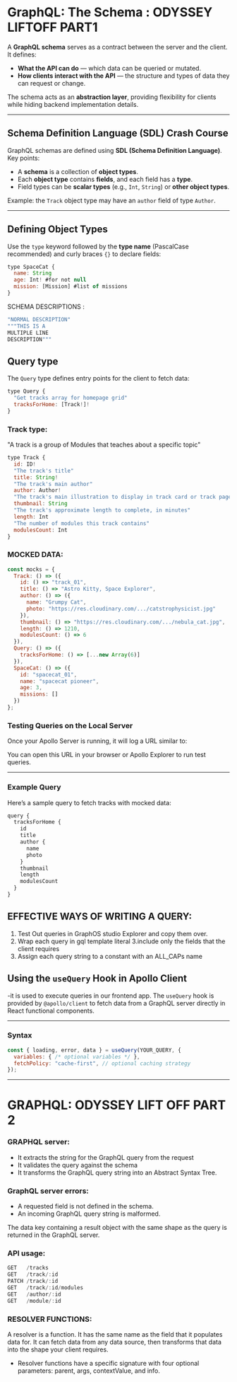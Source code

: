 # GraphQL: The Schema : ODYSSEY LIFTOFF PART1 

A **GraphQL schema** serves as a contract between the server and the client. It defines:

- **What the API can do** — which data can be queried or mutated.  
- **How clients interact with the API** — the structure and types of data they can request or change.  

The schema acts as an **abstraction layer**, providing flexibility for clients while hiding backend implementation details.

---

## Schema Definition Language (SDL) Crash Course

GraphQL schemas are defined using **SDL (Schema Definition Language)**. Key points:

- A **schema** is a collection of **object types**.  
- Each **object type** contains **fields**, and each field has a **type**.  
- Field types can be **scalar types** (e.g., `Int`, `String`) or **other object types**.  

Example: the `Track` object type may have an `author` field of type `Author`.

---

## Defining Object Types

Use the `type` keyword followed by the **type name** (PascalCase recommended) and curly braces `{}` to declare fields:

```js
type SpaceCat {
  name: String 
  age: Int! #for not null
  mission: [Mission] #list of missions
}
```
SCHEMA DESCRIPTIONS :
```js
"NORMAL DESCRIPTION"
"""THIS IS A
MULTIPLE LINE
DESCRIPTION"""
```
## Query type

The `Query` type defines entry points for the client to fetch data:

```js
type Query {
  "Get tracks array for homepage grid"
  tracksForHome: [Track!]!
}
```

### Track type:
"A track is a group of Modules that teaches about a specific topic"
```js
type Track {
  id: ID!
  "The track's title"
  title: String!
  "The track's main author"
  author: Author!
  "The track's main illustration to display in track card or track page detail"
  thumbnail: String
  "The track's approximate length to complete, in minutes"
  length: Int
  "The number of modules this track contains"
  modulesCount: Int
}
```

### MOCKED DATA:
```js 
const mocks = {
  Track: () => ({
    id: () => "track_01",
    title: () => "Astro Kitty, Space Explorer",
    author: () => ({
      name: "Grumpy Cat",
      photo: "https://res.cloudinary.com/.../catstrophysicist.jpg"
    }),
    thumbnail: () => "https://res.cloudinary.com/.../nebula_cat.jpg",
    length: () => 1210,
    modulesCount: () => 6
  }),
  Query: () => ({
    tracksForHome: () => [...new Array(6)]
  }),
  SpaceCat: () => ({
    id: "spacecat_01",
    name: "spacecat pioneer",
    age: 3,
    missions: []
  })
};
```

### Testing Queries on the Local Server

Once your Apollo Server is running, it will log a URL similar to:

You can open this URL in your browser or Apollo Explorer to run test queries.

---

### Example Query

Here’s a sample query to fetch tracks with mocked data:

```js
query {
  tracksForHome {
    id
    title
    author {
      name
      photo
    }
    thumbnail
    length
    modulesCount
  }
}
```

## EFFECTIVE WAYS OF WRITING A QUERY: 
1. Test Out queries in GraphOS studio Explorer and copy them over.
2. Wrap each query in gql template literal
3.include only the fields that the client requires
4. Assign each query string to a constant with an ALL_CAPs name

## Using the `useQuery` Hook in Apollo Client
-it is used to execute queries in our frontend app. 
The `useQuery` hook is provided by `@apollo/client` to fetch data from a GraphQL server directly in React functional components.

---

### Syntax

```js
const { loading, error, data } = useQuery(YOUR_QUERY, {
  variables: { /* optional variables */ },
  fetchPolicy: "cache-first", // optional caching strategy
});
```
---
# GRAPHQL: ODYSSEY LIFT OFF PART 2
### GRAPHQL server:
+ It extracts the string for the GraphQL query from the request
+ It validates the query against the schema 
+ It transforms the GraphQL query string into an Abstract Syntax Tree.

### GraphQL server errors:
+ A requested field is not defined in the schema.
+ An incoming GraphQL query string is malformed. 

The data key containing a result object with the same shape as the query is returned in the GraphQL server.
 
 ###  API usage: 
 ```js
GET   /tracks
GET   /track/:id
PATCH /track/:id
GET   /track/:id/modules
GET   /author/:id
GET   /module/:id
``` 

### RESOLVER FUNCTIONS:
A resolver is a function. It has the same name as the field that it populates data for. It can fetch data from any data source, then transforms that data into the shape your client requires.
  + Resolver functions have a specific signature with four optional parameters: parent, args, contextValue, and info.